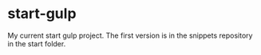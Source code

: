 # start-gulp
My current start gulp project. The first version is in the snippets repository in the start folder.
